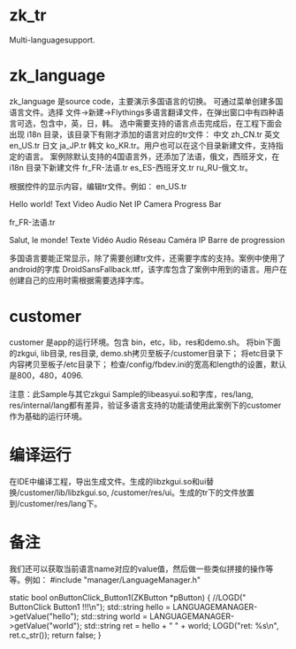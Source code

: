 # zk_tr
Multi-languagesupport.

# zk_language
zk_language 是source code，主要演示多国语言的切换。
可通过菜单创建多国语言文件。选择 文件->新建->Flythings多语言翻译文件，在弹出窗口中有四种语言可选，包含中，英，日，韩。
选中需要支持的语言点击完成后，在工程下面会出现 i18n 目录，该目录下有刚才添加的语言对应的tr文件：
中文 zh_CN.tr 英文 en_US.tr 日文 ja_JP.tr 韩文 ko_KR.tr。用户也可以在这个目录新建文件，支持指定的语言。
案例除默认支持的4国语言外，还添加了法语，俄文，西班牙文，在 i18n 目录下新建文件 fr_FR-法语.tr es_ES-西班牙文.tr ru_RU-俄文.tr。

根据控件的显示内容，编辑tr文件。例如：
en_US.tr
<?xml version="1.0" encoding="utf-8"?>
<resources>
    <string name="hello_world">Hello world!</string>
    <string name="text">Text</string>
    <string name="video">Video</string>
    <string name="audio">Audio</string>
    <string name="net">Net</string>
    <string name="ip_camera">IP Camera</string>
    <string name="progressbar">Progress Bar</string>
</resources>

fr_FR-法语.tr
<?xml version="1.0" encoding="utf-8"?>
<resources>
    <string name="hello_world">Salut, le monde!</string>
    <string name="text">Texte</string>
    <string name="video">Vidéo</string>
    <string name="audio">Audio</string>
    <string name="net">Réseau</string>
    <string name="ip_camera">Caméra IP</string>
    <string name="progressbar">Barre de progression</string>
</resources>

多国语言要能正常显示，除了需要创建tr文件，还需要字库的支持。案例中使用了android的字库 DroidSansFallback.ttf，该字库包含了案例中用到的语言。用户在创建自己的应用时需根据需要选择字库。

# customer
customer 是app的运行环境。包含 bin，etc，lib，res和demo.sh。
将bin下面的zkgui, lib目录, res目录, demo.sh拷贝至板子/customer目录下；
将etc目录下内容拷贝至板子/etc目录下；
检查/config/fbdev.ini的宽高和length的设置，默认是800，480，4096.

注意：此Sample与其它zkgui Sample的libeasyui.so和字库，res/lang, res/internal/lang都有差异，验证多语言支持的功能请使用此案例下的customer作为基础的运行环境。

# 编译运行
在IDE中编译工程，导出生成文件。生成的libzkgui.so和ui替换/customer/lib/libzkgui.so, /customer/res/ui。生成的tr下的文件放置到/customer/res/lang下。

# 备注
我们还可以获取当前语言name对应的value值，然后做一些类似拼接的操作等等。例如：
#include "manager/LanguageManager.h"

static bool onButtonClick_Button1(ZKButton *pButton) {
    //LOGD(" ButtonClick Button1 !!!\n");
    std::string hello = LANGUAGEMANAGER->getValue("hello");
    std::string world = LANGUAGEMANAGER->getValue("world");
    std::string ret = hello + " " + world;
    LOGD("ret: %s\n", ret.c_str());
    return false;
}
